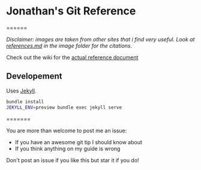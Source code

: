# Jonathan's Git Reference
======

_Disclaimer: images are taken from other sites that i find very useful. Look at [references.md](https://github.com/jonyeezs/gitcheat/blob/master/images/references.md) in the image folder for the citations._

Check out the wiki for the [actual reference document](https://github.com/jonyeezs/gitcheat/wiki)

## Developement

Uses [Jekyll](https://jekyllrb.com/docs/installation/).

```bash
bundle install
JEKYLL_ENV=preview bundle exec jekyll serve
```

=======

You are more than welcome to post me an issue:

* If you have an awesome git tip I should know about
* If you think anything on my guide is wrong

Don't post an issue if you like this but star it if you do!
